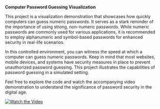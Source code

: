 **Computer Password Guessing Visualization**

This project is a visualization demonstration that showcases how quickly computers can guess numeric passwords. It serves as a stark reminder of the importance of using strong, non-numeric passwords. While numeric passwords are commonly used for various applications, it is recommended to employ alphanumeric and symbol-based passwords for enhanced security in real-life scenarios.

In this controlled environment, you can witness the speed at which a computer can guess numeric passwords. Keep in mind that most websites, mobile devices, and systems have security measures in place to prevent unauthorized password guessing. This project illustrates the capabilities of password guessing in a simulated setting.

Feel free to explore the code and watch the accompanying video demonstration to understand the significance of password security in the digital age.

[![Watch the Video](https://i.vimeocdn.com/video/12345)](https://vimeo.com/882289426)

